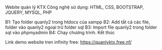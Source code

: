 Webite quản lý KTX
Công nghệ sử dụng: HTML, CSS, BOOTSTRAP, JQUERY, MYSQL, PHP

B1: Tạo folder quanly2 trong htdocs của xampp
B2: Add tất cả các file, folder vào quanly2 ngoại trừ folder sql
B3: Import file quanly2 trong folder sql vào phpmyadmin
B4: Chạy chương trình. Kết thúc

Link demo website tren infinity free: https://quanlyktx.free.nf/
